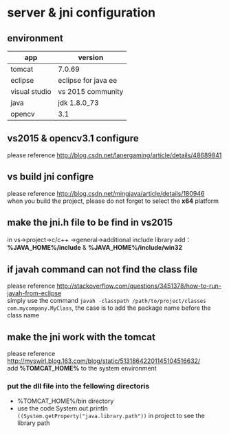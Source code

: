 # server & jni configuration

## environment
| app | version|
|-----|--------|
|tomcat| 7.0.69|
|eclipse |eclipse for java ee|
|visual studio| vs 2015 community|
|java | jdk 1.8.0_73|
|opencv| 3.1|

## vs2015 & opencv3.1 configure
please reference http://blog.csdn.net/lanergaming/article/details/48689841

## vs build jni configre
please reference http://blog.csdn.net/mingjava/article/details/180946  
when you build the project, please do not forget to select the **x64** platform

## make the jni.h file to be find in vs2015
in vs->project->c/c++ ->general->additional include library add：  
**%JAVA_HOME%/include** & **%JAVA_HOME%/include/win32**

## if javah command can not find the class file
please reference  http://stackoverflow.com/questions/3451378/how-to-run-javah-from-eclipse  
simply use the command `javah -classpath /path/to/project/classes com.mycompany.MyClass`, the case is to add the package name before the class name


## make the jni work with the tomcat
please reference http://myswirl.blog.163.com/blog/static/51318642201145104516632/  
add **%TOMCAT_HOME%** to the system environment
### put the dll file into the fellowing directoris
- %TOMCAT_HOME%/bin directory
- use the code System.out.println `((System.getProperty("java.library.path"))` in project to see the library path
